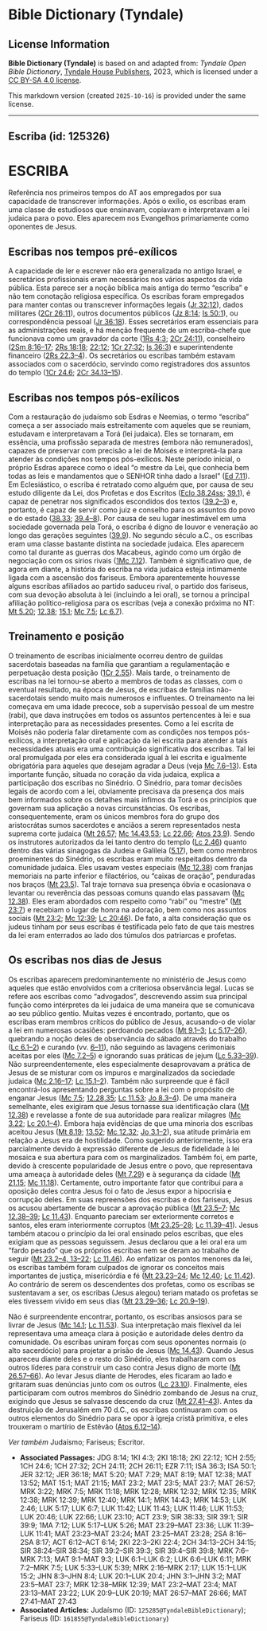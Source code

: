 # Bible Dictionary (Tyndale)

## License Information

**Bible Dictionary (Tyndale)** is based on and adapted from: _Tyndale Open Bible Dictionary_, [Tyndale House Publishers](https://tyndaleopenresources.com/), 2023, which is licensed under a [CC BY-SA 4.0 license](https://creativecommons.org/licenses/by-sa/4.0/legalcode.en).

This markdown version (created `2025-10-16`) is provided under the same license.



--------------------------------

## Escriba (id: 125326)

ESCRIBA
=======

Referência nos primeiros tempos do AT aos empregados por sua capacidade de transcrever informações. Após o exílio, os escribas eram uma classe de estudiosos que ensinavam, copiavam e interpretavam a lei judaica para o povo. Eles aparecem nos Evangelhos primariamente como oponentes de Jesus.

Escribas nos tempos pré\-exílicos
---------------------------------

A capacidade de ler e escrever não era generalizada no antigo Israel, e secretários profissionais eram necessários nos vários aspectos da vida pública. Esta parece ser a noção bíblica mais antiga do termo “escriba” e não tem conotação religiosa específica. Os escribas foram empregados para manter contas ou transcrever informações legais ([Jr 32:12](https://ref.ly/Jer32:12)), dados militares ([2Cr 26:11](https://ref.ly/2Chr26:11)), outros documentos públicos ([Jz 8:14](https://ref.ly/Judg8:14); [Is 50:1](https://ref.ly/Isa50:1)), ou correspondência pessoal ([Jr 36:18](https://ref.ly/Jer36:18)). Esses secretários eram essenciais para as administrações reais, e há menção frequente de um escriba\-chefe que funcionava como um gravador da corte ([1Rs 4:3](https://ref.ly/1Kgs4:3); [2Cr 24:11](https://ref.ly/2Chr24:11)), conselheiro ([2Sm 8:16–17](https://ref.ly/2Sam8:16-2Sam8:17); [2Rs 18:18](https://ref.ly/2Kgs18:18); [22:12](https://ref.ly/2Kgs22:12); [1Cr 27:32](https://ref.ly/1Chr27:32); [Is 36:3](https://ref.ly/Isa36:3)) e superintendente financeiro ([2Rs 22\.3–4](https://ref.ly/2Kgs22:3-2Kgs22:4)). Os secretários ou escribas também estavam associados com o sacerdócio, servindo como registradores dos assuntos do templo ([1Cr 24\.6](https://ref.ly/1Chr24:6); [2Cr 34\.13–15](https://ref.ly/2Chr34:13-2Chr34:15)).

Escribas nos tempos pós\-exílicos
---------------------------------

Com a restauração do judaísmo sob Esdras e Neemias, o termo “escriba” começa a ser associado mais estreitamente com aqueles que se reuniam, estudavam e interpretavam a Torá (lei judaica). Eles se tornaram, em essência, uma profissão separada de mestres (embora não remunerados), capazes de preservar com precisão a lei de Moisés e interpretá\-la para atender às condições nos tempos pós\-exílicos. Neste período inicial, o próprio Esdras aparece como o ideal “o mestre da Lei, que conhecia bem todas as leis e mandamentos que o SENHOR tinha dado a Israel” ([Ed 7\.11](https://ref.ly/Ezra7:11)). Em Eclesiástico, o escriba é retratado como alguém que, por causa de seu estudo diligente da Lei, dos Profetas e dos Escritos ([Eclo 38\.24ss](https://ref.ly/Sir38:24-Sir38:34); [39\.1](https://ref.ly/Sir39:1)), é capaz de penetrar nos significados escondidos dos textos ([39\.2–3](https://ref.ly/Sir39:2-Sir39:3)) e, portanto, é capaz de servir como juiz e conselho para os assuntos do povo e do estado ([38\.33](https://ref.ly/Sir38:33); [39\.4–8](https://ref.ly/Sir39:4-Sir39:8)). Por causa de seu lugar inestimável em uma sociedade governada pela Torá, o escriba é digno de louvor e veneração ao longo das gerações seguintes ([39\.9](https://ref.ly/Sir39:9)). No segundo século a.C., os escribas eram uma classe bastante distinta na sociedade judaica. Eles aparecem como tal durante as guerras dos Macabeus, agindo como um órgão de negociação com os sírios rivais ([1Mc 7\.12](https://ref.ly/1Macc7:12)). Também é significativo que, de agora em diante, a história do escriba na vida judaica esteja intimamente ligada com a ascensão dos fariseus. Embora aparentemente houvesse alguns escribas afiliados ao partido saduceu rival, o partido dos fariseus, com sua devoção absoluta à lei (incluindo a lei oral), se tornou a principal afiliação político\-religiosa para os escribas (veja a conexão próxima no NT: [Mt 5\.20](https://ref.ly/Matt5:20); [12\.38](https://ref.ly/Matt12:38); [15\.1](https://ref.ly/Matt15:1); [Mc 7\.5](https://ref.ly/Mark7:5); [Lc 6\.7](https://ref.ly/Luke6:7)).

Treinamento e posição
---------------------

O treinamento de escribas inicialmente ocorreu dentro de guildas sacerdotais baseadas na família que garantiam a regulamentação e perpetuação desta posição ([1Cr 2\.55](https://ref.ly/1Chr2:55)). Mais tarde, o treinamento de escribas na lei tornou\-se aberto a membros de todas as classes, com o eventual resultado, na época de Jesus, de escribas de famílias não\-sacerdotais sendo muito mais numerosos e influentes. O treinamento na lei começava em uma idade precoce, sob a supervisão pessoal de um mestre (rabi), que dava instruções em todos os assuntos pertencentes à lei e sua interpretação para as necessidades presentes. Como a lei escrita de Moisés não poderia falar diretamente com as condições nos tempos pós\-exílicos, a interpretação oral e aplicação da lei escrita para atender a tais necessidades atuais era uma contribuição significativa dos escribas. Tal lei oral promulgada por eles era considerada igual à lei escrita e igualmente obrigatória para aqueles que desejam agradar a Deus (veja [Mc 7\.6–13](https://ref.ly/Mark7:6-Mark7:13)). Esta importante função, situada no coração da vida judaica, explica a participação dos escribas no Sinédrio. O Sinédrio, para tomar decisões legais de acordo com a lei, obviamente precisava da presença dos mais bem informados sobre os detalhes mais ínfimos da Torá e os princípios que governam sua aplicação a novas circunstâncias. Os escribas, consequentemente, eram os únicos membros fora do grupo dos aristocrátas sumos sacerdotes e anciãos a serem representados nesta suprema corte judaica ([Mt 26\.57](https://ref.ly/Matt26:57); [Mc 14\.43,53](https://ref.ly/Mark14:43); [Lc 22\.66](https://ref.ly/Luke22:66); [Atos 23\.9](https://ref.ly/Acts23:9)). Sendo os instrutores autorizados da lei tanto dentro do templo ([Lc 2\.46](https://ref.ly/Luke2:46)) quanto dentro das várias sinagogas da Judeia e Galileia ([5\.17](https://ref.ly/Luke5:17)), bem como membros proeminentes do Sinédrio, os escribas eram muito respeitados dentro da comunidade judaica. Eles usavam vestes especiais ([Mc 12\.38](https://ref.ly/Mark12:38)) com franjas memoriais na parte inferior e filactérios, ou “caixas de oração”, penduradas nos braços ([Mt 23\.5](https://ref.ly/Matt23:5)). Tal traje tornava sua presença óbvia e ocasionava o levantar ou reverência das pessoas comuns quando elas passavam ([Mc 12\.38](https://ref.ly/Mark12:38)). Eles eram abordados com respeito como “rabi” ou “mestre” ([Mt 23:7](https://ref.ly/Matt23:7)) e recebiam o lugar de honra na adoração, bem como nos assuntos sociais ([Mt 23:2](https://ref.ly/Matt23:2); [Mc 12:39](https://ref.ly/Mark12:39); [Lc 20:46](https://ref.ly/Luke20:46)). De fato, a alta consideração que os judeus tinham por seus escribas é testificada pelo fato de que tais mestres da lei eram enterrados ao lado dos túmulos dos patriarcas e profetas.

Os escribas nos dias de Jesus
-----------------------------

Os escribas aparecem predominantemente no ministério de Jesus como aqueles que estão envolvidos com a criteriosa observância legal. Lucas se refere aos escribas como “advogados”, descrevendo assim sua principal função como intérpretes da lei judaica de uma maneira que se comunicava ao seu público gentio. Muitas vezes é encontrado, portanto, que os escribas eram membros críticos do público de Jesus, acusando\-o de violar a lei em numerosas ocasiões: perdoando pecados ([Mt 9\.1–3](https://ref.ly/Matt9:1-Matt9:3); [Lc 5\.17–26](https://ref.ly/Luke5:17-Luke5:26)), quebrando a noção deles de observância do sábado através do trabalho ([Lc 6\.1–2](https://ref.ly/Luke6:1-Luke6:2)) e curando (vv. [6–11](https://ref.ly/Luke6:6-Luke6:11)), não seguindo as lavagens cerimoniais aceitas por eles ([Mc 7\.2–5](https://ref.ly/Mark7:2-Mark7:5)) e ignorando suas práticas de jejum ([Lc 5\.33–39](https://ref.ly/Luke5:33-Luke5:39)). Não surpreendentemente, eles especialmente desaprovavam a prática de Jesus de se misturar com os impuros e marginalizados da sociedade judaica ([Mc 2\.16–17](https://ref.ly/Mark2:16-Mark2:17); [Lc 15\.1–2](https://ref.ly/Luke15:1-Luke15:2)). Também não surpreende que é fácil encontrá\-los apresentando perguntas sobre a lei com o propósito de enganar Jesus ([Mc 7\.5](https://ref.ly/Mark7:5); [12\.28,35](https://ref.ly/Mark12:28); [Lc 11\.53](https://ref.ly/Luke11:53); [Jo 8\.3–4](https://ref.ly/John8:3-John8:4)). De uma maneira semelhante, eles exigiram que Jesus tornasse sua identificação clara ([Mt 12\.38](https://ref.ly/Matt12:38)) e revelasse a fonte de sua autoridade para realizar milagres ([Mc 3\.22](https://ref.ly/Mark3:22); [Lc 20\.1–4](https://ref.ly/Luke20:1-Luke20:4)). Embora haja evidências de que uma minoria dos escribas aceitou Jesus ([Mt 8\.19](https://ref.ly/Matt8:19); [13\.52](https://ref.ly/Matt13:52); [Mc 12\.32](https://ref.ly/Mark12:32); [Jo 3\.1–2](https://ref.ly/John3:1-John3:2)), sua atitude primária em relação a Jesus era de hostilidade. Como sugerido anteriormente, isso era parcialmente devido à expressão diferente de Jesus de fidelidade à lei mosaica e sua abertura para com os marginalizados. Também foi, em parte, devido à crescente popularidade de Jesus entre o povo, que representava uma ameaça à autoridade deles ([Mt 7\.29](https://ref.ly/Matt7:29)) e à segurança da cidade ([Mt 21\.15](https://ref.ly/Matt21:15); [Mc 11\.18](https://ref.ly/Mark11:18)). Certamente, outro importante fator que contribui para a oposição deles contra Jesus foi o fato de Jesus expor a hipocrisia e corrupção deles. Em suas repreensões dos escribas e dos fariseus, Jesus os acusou abertamente de buscar a aprovação pública ([Mt 23\.5–7](https://ref.ly/Matt23:5-Matt23:7); [Mc 12\.38–39](https://ref.ly/Mark12:38-Mark12:39); [Lc 11\.43](https://ref.ly/Luke11:43)). Enquanto pareciam ser exteriormente corretos e santos, eles eram interiormente corruptos ([Mt 23\.25–28](https://ref.ly/Matt23:25-Matt23:28); [Lc 11\.39–41](https://ref.ly/Luke11:39-Luke11:41)). Jesus também atacou o princípio da lei oral ensinado pelos escribas, que eles exigiam que as pessoas seguissem. Jesus declarou que a lei oral era um “fardo pesado” que os próprios escribas nem se deram ao trabalho de seguir ([Mt 23\.2–4, 13–22](https://ref.ly/Matt23:2-Matt23:4); [Lc 11\.46](https://ref.ly/Luke11:46)). Ao enfatizar os pontos menores da lei, os escribas também foram culpados de ignorar os conceitos mais importantes de justiça, misericórdia e fé ([Mt 23\.23–24](https://ref.ly/Matt23:23-Matt23:24); [Mc 12\.40](https://ref.ly/Mark12:40); [Lc 11\.42](https://ref.ly/Luke11:42)). Ao contrário de serem os descendentes dos profetas, como os escribas se sustentavam a ser, os escribas (Jesus alegou) teriam matado os profetas se eles tivessem vivido em seus dias ([Mt 23\.29–36](https://ref.ly/Matt23:29-Matt23:36); [Lc 20\.9–19](https://ref.ly/Luke20:9-Luke20:19)).

Não é surpreendente encontrar, portanto, os escribas ansiosos para se livrar de Jesus ([Mc 14\.1](https://ref.ly/Mark14:1); [Lc 11\.53](https://ref.ly/Luke11:53)). Sua interpretação mais flexível da lei representava uma ameaça clara à posição e autoridade deles dentro da comunidade. Os escribas uniram forças com seus oponentes normais (o alto sacerdócio) para projetar a prisão de Jesus ([Mc 14\.43](https://ref.ly/Mark14:43)). Quando Jesus apareceu diante deles e o resto do Sinédrio, eles trabalharam com os outros líderes para construir um caso contra Jesus digno de morte ([Mt 26\.57–66](https://ref.ly/Matt26:57-Matt26:66)). Ao levar Jesus diante de Herodes, eles ficaram ao lado e gritaram suas denúncias junto com os outros ([Lc 23\.10](https://ref.ly/Luke23:10)). Finalmente, eles participaram com outros membros do Sinédrio zombando de Jesus na cruz, exigindo que Jesus se salvasse descendo da cruz ([Mt 27\.41–43](https://ref.ly/Matt27:41-Matt27:43)). Antes da destruição de Jerusalém em 70 d.C., os escribas continuaram com os outros elementos do Sinédrio para se opor à igreja cristã primitiva, e eles trouxeram o martírio de Estêvão ([Atos 6\.12–14](https://ref.ly/Acts6:12-Acts6:14)).

*Ver também* Judaísmo; Fariseus; Escritor.

* **Associated Passages:** JDG 8:14; 1KI 4:3; 2KI 18:18; 2KI 22:12; 1CH 2:55; 1CH 24:6; 1CH 27:32; 2CH 24:11; 2CH 26:11; EZR 7:11; ISA 36:3; ISA 50:1; JER 32:12; JER 36:18; MAT 5:20; MAT 7:29; MAT 8:19; MAT 12:38; MAT 13:52; MAT 15:1; MAT 21:15; MAT 23:2; MAT 23:5; MAT 23:7; MAT 26:57; MRK 3:22; MRK 7:5; MRK 11:18; MRK 12:28; MRK 12:32; MRK 12:35; MRK 12:38; MRK 12:39; MRK 12:40; MRK 14:1; MRK 14:43; MRK 14:53; LUK 2:46; LUK 5:17; LUK 6:7; LUK 11:42; LUK 11:43; LUK 11:46; LUK 11:53; LUK 20:46; LUK 22:66; LUK 23:10; ACT 23:9; SIR 38:33; SIR 39:1; SIR 39:9; 1MA 7:12; LUK 5:17–LUK 5:26; MAT 23:29–MAT 23:36; LUK 11:39–LUK 11:41; MAT 23:23–MAT 23:24; MAT 23:25–MAT 23:28; 2SA 8:16–2SA 8:17; ACT 6:12–ACT 6:14; 2KI 22:3–2KI 22:4; 2CH 34:13–2CH 34:15; SIR 38:24–SIR 38:34; SIR 39:2–SIR 39:3; SIR 39:4–SIR 39:8; MRK 7:6–MRK 7:13; MAT 9:1–MAT 9:3; LUK 6:1–LUK 6:2; LUK 6:6–LUK 6:11; MRK 7:2–MRK 7:5; LUK 5:33–LUK 5:39; MRK 2:16–MRK 2:17; LUK 15:1–LUK 15:2; JHN 8:3–JHN 8:4; LUK 20:1–LUK 20:4; JHN 3:1–JHN 3:2; MAT 23:5–MAT 23:7; MRK 12:38–MRK 12:39; MAT 23:2–MAT 23:4; MAT 23:13–MAT 23:22; LUK 20:9–LUK 20:19; MAT 26:57–MAT 26:66; MAT 27:41–MAT 27:43
* **Associated Articles:** Judaísmo (ID: `125285@TyndaleBibleDictionary`); Fariseus (ID: `161855@TyndaleBibleDictionary`)

